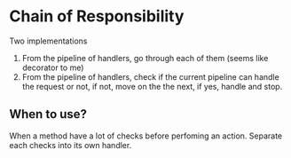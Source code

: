 # Chain of Responsibility

Two implementations

1. From the pipeline of handlers, go through each of them (seems like decorator to me)
1. From the pipeline of handlers, check if the current pipeline can handle the request or not, if not, move on the the next, if yes, handle and stop.

## When to use?

When a method have a lot of checks before perfoming an action. Separate each checks into its own handler.
